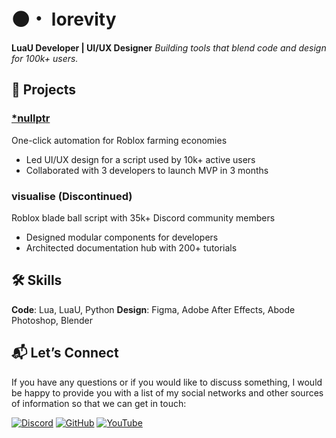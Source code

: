 # 🌑・ lorevity
**LuaU Developer | UI/UX Designer**
*Building tools that blend code and design for 100k+ users.*

## 🚀 Projects

### **[*nullptr](https://discord.gg/swqnDC5WPC)**
One-click automation for Roblox farming economies
- Led UI/UX design for a script used by 10k+ active users
- Collaborated with 3 developers to launch MVP in 3 months

### **visualise (Discontinued)**  
Roblox blade ball script with 35k+ Discord community members
- Designed modular components for developers  
- Architected documentation hub with 200+ tutorials

## 🛠️ Skills  
**Code**: Lua, LuaU, Python
**Design**: Figma, Adobe After Effects, Abode Photoshop, Blender

## 📬 Let’s Connect
If you have any questions or if you would like to discuss something, I would be happy to provide you with a list of my social networks and other sources of information so that we can get in touch:

[![Discord](https://img.shields.io/badge/Discord-lorevity-5865F2)](https://discordapp.com/users/937392908200472649)
[![GitHub](https://img.shields.io/badge/GitHub-@lorevity-181717)](https://github.com/lorevity)
[![YouTube](https://img.shields.io/badge/YouTube-@lorevity-FF0000)](https://www.youtube.com/@lorevity)
